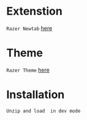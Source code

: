 # Extenstion

`Razer Newtab`
[here](https://trinculo54.github.io/Games-hub/offline/Offline.zip)

# Theme
`Razer Theme`
[here](https://github.com/Trinculo54/google-chrome-customization/blob/master/theme/Theme%20(1).zip?raw=true)

# Installation

`Unzip and load  in dev mode`
